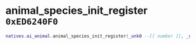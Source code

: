 # animal_species_init_register `0xED6240F0`

```lua
natives.ai_animal.animal_species_init_register(_unk0 --[[ number ]], _unk1 --[[ number ]])
```